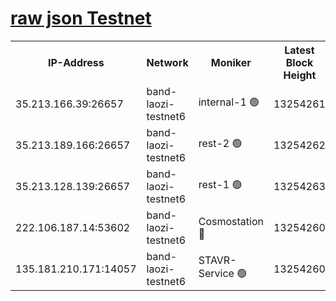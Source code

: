 
[raw json Testnet](https://rpc-check.bandt.stavr.tech/bandt/rpcbandt_result.json)
=

<table><tr><th>IP-Address</th><th>Network</th><th>Moniker</th><th>Latest Block Height</th><th>Earliest Block Height</th><th>Catching Up</th><th>Voting Power</th><th>Scan Time</th></tr><tr><td>35.213.166.39:26657</td><td>band-laozi-testnet6</td><td>internal-1 🟢</td><td>13254261</td><td>13154261</td><td>False</td><td>0</td><td>2023-11-25T14:51:31.118743933UTC</td></tr><tr><td>35.213.189.166:26657</td><td>band-laozi-testnet6</td><td>rest-2 🟢</td><td>13254262</td><td>13154262</td><td>False</td><td>0</td><td>2023-11-25T14:51:32.355048539UTC</td></tr><tr><td>35.213.128.139:26657</td><td>band-laozi-testnet6</td><td>rest-1 🟢</td><td>13254263</td><td>13154263</td><td>False</td><td>0</td><td>2023-11-25T14:51:35.626465298UTC</td></tr><tr><td>222.106.187.14:53602</td><td>band-laozi-testnet6</td><td>Cosmostation 🔴</td><td>13254260</td><td>13177501</td><td>False</td><td>2203223</td><td>2023-11-25T14:51:27.836231552UTC</td></tr><tr><td>135.181.210.171:14057</td><td>band-laozi-testnet6</td><td>STAVR-Service 🟢</td><td>13254260</td><td>13247001</td><td>False</td><td>0</td><td>2023-11-25T14:51:26.499416137UTC</td></tr></table>
